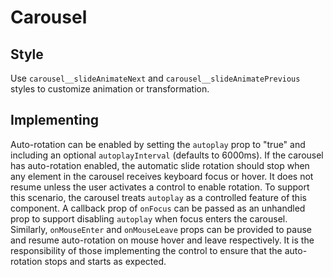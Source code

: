 # Carousel

## Style

Use `carousel__slideAnimateNext` and `carousel__slideAnimatePrevious` styles to customize animation or transformation.

## Implementing

Auto-rotation can be enabled by setting the `autoplay` prop to "true" and including an optional `autoplayInterval` (defaults to 6000ms). If the carousel has auto-rotation enabled, the automatic slide rotation should stop when any element in the carousel receives keyboard focus or hover. It does not resume unless the user activates a control to enable rotation. To support this scenario, the carousel treats `autoplay` as a controlled feature of this component. A callback prop of `onFocus` can be passed as an unhandled prop to support disabling `autoplay` when focus enters the carousel. Similarly, `onMouseEnter` and `onMouseLeave` props can be provided to pause and resume auto-rotation on mouse hover and leave respectively. It is the responsibility of those implementing the control to ensure that the auto-rotation stops and starts as expected.
